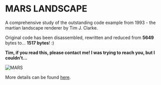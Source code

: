 # MARS LANDSCAPE


A comprehensive study of the outstanding code example from 1993 - the martian landscape renderer by Tim J. Clarke.

Original code has been disassembled, rewritten and reduced from **5649** bytes to... **1517 bytes**! :)

**Tim, if you read this, please contact me! I was trying to reach you, but I couldn't...**

![MARS]([http://url/to/img.png](https://raw.githubusercontent.com/matrix-toolbox/MARS.COM/main/mars_4_3.png))

More details can be found [here](https://chaos.if.uj.edu.pl/~wojtek/MARS).
